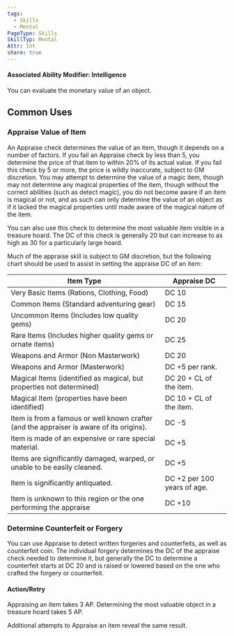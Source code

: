 ```yaml
---
tags:
  - Skills
  - Mental
PageType: Skills
SkillTyp: Mental
Attr: Int
share: true
---
```


#### Associated Ability Modifier: Intelligence
You can evaluate the monetary value of an object.

## Common Uses

### Appraise Value of Item

An Appraise check determines the value of an item, though it depends on a number of factors. If you fail an Appraise check by less than 5, you determine the price of that item to within 20% of its actual value. If you fail this check by 5 or more, the price is wildly inaccurate, subject to GM discretion. You may attempt to determine the value of a magic item, though may not determine any magical properties of the item, though without the correct abilities (such as detect magic), you do not become aware if an item is magical or not, and as such can only determine the value of an object as if it lacked the magical properties until made aware of the magical nature of the item.

You can also use this check to determine the most valuable item visible in a treasure hoard. The DC of this check is generally 20 but can increase to as high as 30 for a particularly large hoard.

Much of the appraise skill is subject to GM discretion, but the following chart should be used to assist in setting the appraise DC of an item:

|Item Type|Appraise DC|
|---|---|
|Very Basic Items (Rations, Clothing, Food)|DC 10|
|Common Items (Standard adventuring gear)|DC 15|
|Uncommon Items (Includes low quality gems)|DC 20|
|Rare Items (Includes higher quality gems or ornate items)|DC 25|
|Weapons and Armor (Non Masterwork)|DC 20|
|Weapons and Armor (Masterwork)|DC +5 per rank.|
|Magical Items (identified as magical, but properties not determined)|DC 20 + CL of the item.|
|Magical Item (properties have been identified)|DC 10 + CL of the item.|
|Item is from a famous or well known crafter (and the appraiser is aware of its origins).|DC -5|
|Item is made of an expensive or rare special material.|DC +5|
|Items are significantly damaged, warped, or unable to be easily cleaned.|DC +5|
|Item is significantly antiquated.|DC +2 per 100 years of age.|
|Item is unknown to this region or the one performing the appraise|DC +10|

### Determine Counterfeit or Forgery

You can use Appraise to detect written forgeries and counterfeits, as well as counterfeit coin. The individual forgery determines the DC of the appraise check needed to determine it, but generally the DC to determine a counterfeit starts at DC 20 and is raised or lowered based on the one who crafted the forgery or counterfeit.

#### Action/Retry

Appraising an item takes 3 AP. Determining the most valuable object in a treasure hoard takes 5 AP.

Additional attempts to Appraise an item reveal the same result.